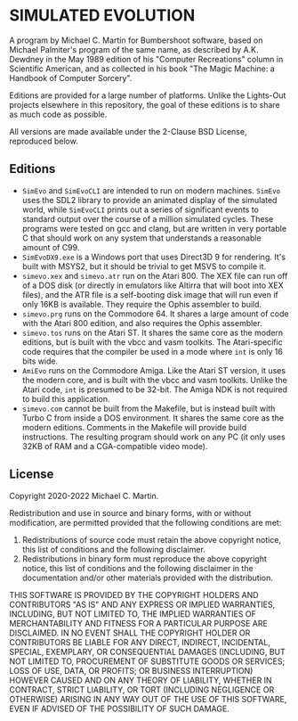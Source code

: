 # SIMULATED EVOLUTION

A program by Michael C. Martin for Bumbershoot software, based on Michael Palmiter's program of the same name, as described by A.K. Dewdney in the May 1989 edition of his "Computer Recreations" column in Scientific American, and as collected in his book "The Magic Machine: a Handbook of Computer Sorcery".

Editions are provided for a large number of platforms. Unlike the Lights-Out projects elsewhere in this repository, the goal of these editions is to share as much code as possible.

All versions are made available under the 2-Clause BSD License, reproduced below.

## Editions

* `SimEvo` and `SimEvoCLI` are intended to run on modern machines. `SimEvo` uses the SDL2 library to provide an animated display of the simulated world, while `SimEvoCLI` prints out a series of significant events to standard output over the course of a million simulated cycles. These programs were tested on gcc and clang, but are written in very portable C that should work on any system that understands a reasonable amount of C99.
* `SimEvoDX9.exe` is a Windows port that uses Direct3D 9 for rendering. It's built with MSYS2, but it should be trivial to get MSVS to compile it.
* `simevo.xex` and `simevo.atr` run on the Atari 800. The XEX file can run off of a DOS disk (or directly in emulators like Altirra that will boot into XEX files), and the ATR file is a self-booting disk image that will run even if only 16KB is available. They require the Ophis assembler to build.
* `simevo.prg` runs on the Commodore 64. It shares a large amount of code with the Atari 800 edition, and also requires the Ophis assembler.
* `simevo.tos` runs on the Atari ST. It shares the same core as the modern editions, but is built with the vbcc and vasm toolkits. The Atari-specific code requires that the compiler be used in a mode where `int` is only 16 bits wide.
* `AmiEvo` runs on the Commodore Amiga. Like the Atari ST version, it uses the modern core, and is built with the vbcc and vasm toolkits. Unlike the Atari code, `int` is presumed to be 32-bit. The Amiga NDK is not required to build this application.
* `simevo.com` cannot be built from the Makefile, but is instead built with Turbo C from inside a DOS environment. It shares the same core as the modern editions. Comments in the Makefile will provide build instructions. The resulting program should work on any PC (it only uses 32KB of RAM and a CGA-compatible video mode).

## License

Copyright 2020-2022 Michael C. Martin.

Redistribution and use in source and binary forms, with or without modification, are permitted provided that the following conditions are met:

1. Redistributions of source code must retain the above copyright notice, this list of conditions and the following disclaimer.
2. Redistributions in binary form must reproduce the above copyright notice, this list of conditions and the following disclaimer in the documentation and/or other materials provided with the distribution.

THIS SOFTWARE IS PROVIDED BY THE COPYRIGHT HOLDERS AND CONTRIBUTORS "AS IS" AND ANY EXPRESS OR IMPLIED WARRANTIES, INCLUDING, BUT NOT LIMITED TO, THE IMPLIED WARRANTIES OF MERCHANTABILITY AND FITNESS FOR A PARTICULAR PURPOSE ARE DISCLAIMED. IN NO EVENT SHALL THE COPYRIGHT HOLDER OR CONTRIBUTORS BE LIABLE FOR ANY DIRECT, INDIRECT, INCIDENTAL, SPECIAL, EXEMPLARY, OR CONSEQUENTIAL DAMAGES (INCLUDING, BUT NOT LIMITED TO, PROCUREMENT OF SUBSTITUTE GOODS OR SERVICES; LOSS OF USE, DATA, OR PROFITS; OR BUSINESS INTERRUPTION) HOWEVER CAUSED AND ON ANY THEORY OF LIABILITY, WHETHER IN CONTRACT, STRICT LIABILITY, OR TORT (INCLUDING NEGLIGENCE OR OTHERWISE) ARISING IN ANY WAY OUT OF THE USE OF THIS SOFTWARE, EVEN IF ADVISED OF THE POSSIBILITY OF SUCH DAMAGE.
